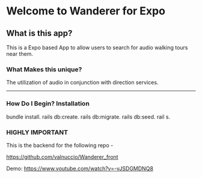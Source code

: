 # Welcome to Wanderer for Expo

## What is this app?

This is a Expo based App to allow users to search for audio walking tours near them. 

### What Makes this unique?

The utilization of audio in conjunction with direction services. 

--- 
### How Do I Begin? Installation
  bundle install. rails db:create. rails db:migrate. rails db:seed. rail s. 
    
### HIGHLY IMPORTANT

This is the backend for the following repo - 

https://github.com/valnuccio/Wanderer_front


Demo:
https://www.youtube.com/watch?v=-vJSDGMDNQ8



